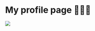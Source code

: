 # My profile page 👨🏻‍💻

<a href="https://leonardt-profile.netlify.app/">
  <img src="https://i.imgur.com/REAgn9o.jpg">
</a>
